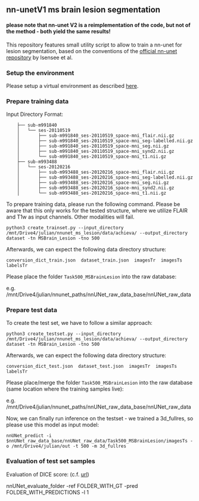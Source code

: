 ## nn-unetV1 ms brain lesion segmentation
#### please note that nn-unet V2 is a reimplementation of the code, but not of the method - both yield the same results!

This repository features small utility script to allow to train a nn-unet for lesion segmentation,
based on the conventions of the [official nn-unet repository](https://github.com/MIC-DKFZ/nnUNet#run-inference) by Isensee et al.


### Setup the environment

Please setup a virtual environment as described [here](https://github.com/MIC-DKFZ/nnUNet#installation).

### Prepare training data

Input Directory Format:

```
    ├── sub-m991840
    │   └── ses-20110519
    │       ├── sub-m991840_ses-20110519_space-mni_flair.nii.gz
    │       ├── sub-m991840_ses-20110519_space-mni_seg-labelled.nii.gz
    │       ├── sub-m991840_ses-20110519_space-mni_seg.nii.gz
    │       ├── sub-m991840_ses-20110519_space-mni_synd2.nii.gz
    │       └── sub-m991840_ses-20110519_space-mni_t1.nii.gz
    ├── sub-m993488
    │   └── ses-20120216
    │       ├── sub-m993488_ses-20120216_space-mni_flair.nii.gz
    │       ├── sub-m993488_ses-20120216_space-mni_seg-labelled.nii.gz
    │       ├── sub-m993488_ses-20120216_space-mni_seg.nii.gz
    │       ├── sub-m993488_ses-20120216_space-mni_synd2.nii.gz
    │       └── sub-m993488_ses-20120216_space-mni_t1.nii.gz
```


To prepare training data, please run the following command. Please be aware that this only works for the tested structure,
where we utilize FLAIR and T1w as input channels. Other modalities will fail.

```
python3 create_trainset.py --input_directory /mnt/Drive4/julian/nnunet_ms_lesion/data/achieva/ --output_directory dataset -tn MSBrain_Lesion -tno 500
```
Afterwards, we can expect the following data directory structure:

```
conversion_dict_train.json  dataset_train.json  imagesTr  imagesTs  labelsTr
```

Please place the folder `Task500_MSBrainLesion` into the raw database:

e.g. /mnt/Drive4/julian/nnunet_paths/nnUNet_raw_data_base/nnUNet_raw_data

### Prepare test data

To create the test set, we have to follow a similar approach:

```
python3 create_testset.py --input_directory /mnt/Drive4/julian/nnunet_ms_lesion/data/achieva/ --output_directory dataset -tn MSBrain_Lesion -tno 500
```

Afterwards, we can expect the following data directory structure:

```
conversion_dict_test.json  dataset_test.json  imagesTr  imagesTs  labelsTr
```

Please place/merge the folder `Task500_MSBrainLesion` into the raw database (same location where the training samples live):

e.g. /mnt/Drive4/julian/nnunet_paths/nnUNet_raw_data_base/nnUNet_raw_data

Now, we can finally run inference on the testset - we trained a 3d_fullres, so please use this model as input model:

```
nnUNet_predict -i $nnUNet_raw_data_base/nnUNet_raw_data/Task500_MSBrainLesion/imagesTs -o /mnt/Drive4/julian/out -t 500 -m 3d_fullres
```

### Evaluation of test set samples

Evaluation of DICE score: (c.f. [url](https://github.com/MIC-DKFZ/nnUNet/blob/master/documentation/inference_example_Prostate.md))

nnUNet_evaluate_folder -ref FOLDER_WITH_GT -pred FOLDER_WITH_PREDICTIONS -l 1
